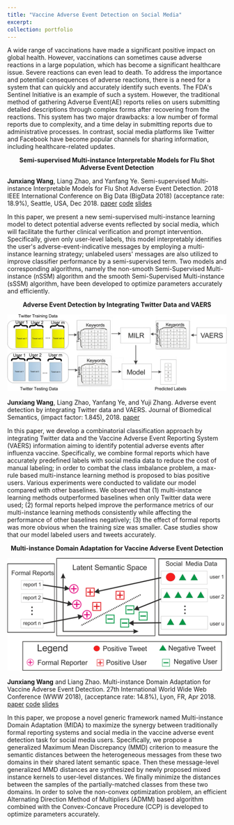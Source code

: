 ```yaml
---
title: "Vaccine Adverse Event Detection on Social Media"
excerpt:
collection: portfolio
---
```


A wide range of vaccinations have made a significant positive impact on global health. However, vaccinations can sometimes cause adverse reactions in a large population, which has become a significant healthcare issue. Severe reactions can even lead to death. To address the importance and potential consequences of adverse reactions, there is a need for a system that can quickly and accurately identify such events. The FDA's Sentinel Initiative is an example of such a system. However, the traditional method of gathering Adverse Event(AE) reports relies on users submitting detailed descriptions through complex forms after recovering from the reactions. This system has two major drawbacks: a low number of formal reports due to complexity, and a time delay in submitting reports due to administrative processes. In contrast, social media platforms like Twitter and Facebook have become popular channels for sharing information, including healthcare-related updates.

<p style="text-align: center;"><strong>Semi-supervised Multi-instance Interpretable Models for Flu Shot Adverse Event Detection</strong></p>

**Junxiang Wang**, Liang Zhao, and Yanfang Ye. Semi-supervised Multi-instance Interpretable Models for Flu Shot Adverse Event Detection. 2018 IEEE International Conference on Big Data (BigData 2018) (acceptance rate: 18.9%), Seattle, USA, Dec 2018. [paper](https://github.com/xianggebenben/Junxiang_Wang.github.io/blob/master/supplementary_material/BigData2018/nSSM.pdf) [code](https://github.com/xianggebenben/Junxiang_Wang.github.io/blob/master/supplementary_material/BigData2018/BigData2018.zip) [slides](https://github.com/xianggebenben/Junxiang_Wang.github.io/blob/master/supplementary_material/BigData2018/Semi-supervised%20Multi-instance%20Interpretable%20Models%20for%20Flu%20Shot%20Adverse%20Event%20Detection.pdf)

In this paper, we present a new semi-supervised multi-instance learning model to detect potential adverse events reflected by social media, which will facilitate the further clinical verification and prompt intervention. Specifically, given only  user-level labels, this model interpretably identifies the user's adverse-event-indicative messages by employing a multi-instance learning strategy; unlabeled users' messages are also utilized to improve classifier performance by a semi-supervised term. Two  models and corresponding   algorithms, namely the non-smooth Semi-Supervised Multi-instance (nSSM) algorithm and the smooth Semi-Supervised Multi-instance (sSSM) algorithm, have been developed to optimize parameters accurately and efficiently.


<p style="text-align: center;"><strong>Adverse Event Detection by Integrating Twitter Data and VAERS</strong></p>

![image info](/images/MILR.jpg)

**Junxiang Wang**, Liang Zhao, Yanfang Ye, and Yuji Zhang. Adverse event detection by integrating Twitter data and VAERS. Journal of Biomedical Semantics, (impact factor: 1.845), 2018. [paper](https://github.com/xianggebenben/Junxiang_Wang.github.io/blob/master/supplementary_material/JBMS2018/paper.pdf)

In this paper, we develop a combinatorial classification approach by integrating Twitter data and the Vaccine Adverse Event Reporting System (VAERS) information aiming to identify potential adverse events after influenza vaccine. Specifically, we combine formal reports which have accurately predefined labels with social media data to reduce the cost of manual labeling; in order to combat the class imbalance problem, a max-rule based multi-instance learning method is proposed to bias positive users. Various experiments were conducted to validate our model compared with other baselines. We observed that (1) multi-instance learning methods outperformed baselines when only Twitter data were used; (2) formal reports helped improve the performance metrics of our multi-instance learning methods consistently while affecting the performance of other baselines negatively; (3) the effect of formal reports was more obvious when the training size was smaller. Case studies show that our model labeled users and tweets accurately.

<p style="text-align: center;"><strong>Multi-instance Domain Adaptation for Vaccine Adverse Event Detection</strong></p>

![image info](/images/MIDA.png)

**Junxiang Wang** and Liang Zhao. Multi-instance Domain Adaptation for Vaccine Adverse Event Detection. 27th International World Wide Web Conference (WWW 2018), (acceptance rate: 14.8%), Lyon, FR, Apr 2018. [paper](https://github.com/xianggebenben/Junxiang_Wang.github.io/blob/master/supplementary_material/WWW2018/MIDA.pdf) [code](https://github.com/xianggebenben/Junxiang_Wang.github.io/blob/master/supplementary_material/WWW2018/MIDA.zip) [slides](https://github.com/xianggebenben/Junxiang_Wang.github.io/blob/master/supplementary_material/WWW2018/Multi-instance%20Domain%20Adaptation%20for%20Vaccine%20Adverse%20Event%20Detection_modified.pdf)

In this paper, we propose a novel generic framework named Multi-instance Domain Adaptation (MIDA) to maximize the synergy between  traditionally formal reporting systems and social media in the vaccine adverse event detection task for social media users. Specifically, we propose a generalized Maximum Mean Discrepancy (MMD) criterion to measure the semantic distances between the heterogeneous messages from these two domains in their shared latent semantic space. Then these message-level generalized MMD distances are synthesized by newly proposed mixed instance kernels to user-level distances. We finally minimize the distances between the samples of the partially-matched classes from these two domains. In order to solve the non-convex optimization problem, an efficient Alternating Direction Method of Multipliers (ADMM) based algorithm combined with the Convex-Concave Procedure (CCP) is developed to optimize parameters accurately.
